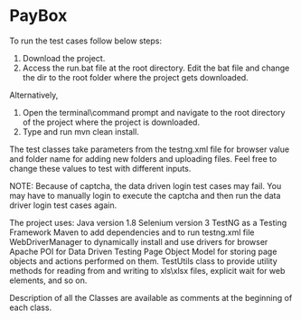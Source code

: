 # PayBox
To run the test cases follow below steps:
1. Download the project.
2. Access the run.bat file at the root directory. Edit the bat file and change the dir to the root folder where the project gets downloaded.

Alternatively,
1. Open the terminal\command prompt and navigate to the root directory of the project where the project is downloaded.
2. Type and run mvn clean install.

The test classes take parameters from the testng.xml file for browser value and folder name for adding new folders and uploading files. Feel free to change these values to test with different inputs. 

NOTE: Because of captcha, the data driven login test cases may fail. You may have to manually login to execute the captcha and then run the data driver login test cases again. 

The project uses:
Java version 1.8
Selenium version 3
TestNG as a Testing Framework
Maven to add dependencies and to run testng.xml file
WebDriverManager to dynamically install and use drivers for browser
Apache POI for Data Driven Testing
Page Object Model for storing page objects and actions performed on them.
TestUtils class to provide utility methods for reading from and writing to xls\xlsx files, explicit wait for web elements, and so on.


Description of all the Classes are available as comments at the beginning of each class.
